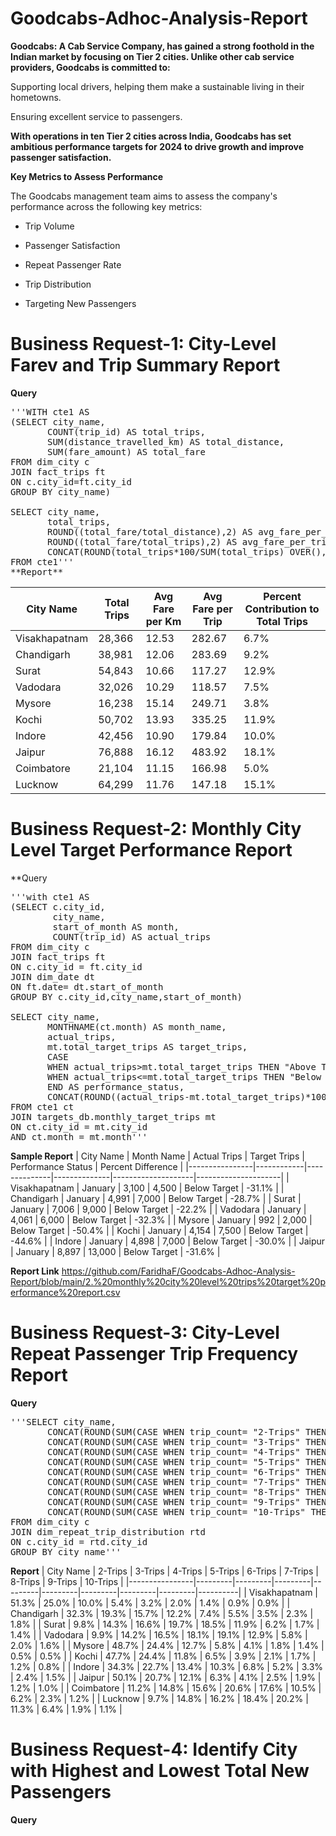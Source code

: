# Goodcabs-Adhoc-Analysis-Report

**Goodcabs: A Cab Service Company, has gained a strong foothold in the Indian market by focusing on Tier 2 cities. Unlike other cab service providers, Goodcabs is committed to:**

Supporting local drivers, helping them make a sustainable living in their hometowns.

Ensuring excellent service to passengers.

**With operations in ten Tier 2 cities across India, Goodcabs has set ambitious performance targets for 2024 to drive growth and improve passenger satisfaction.**

**Key Metrics to Assess Performance**

The Goodcabs management team aims to assess the company's performance across the following key metrics:

* Trip Volume

* Passenger Satisfaction

* Repeat Passenger Rate

* Trip Distribution

* Targeting New Passengers

# Business Request-1: City-Level Farev and Trip Summary Report

**Query**
<pre>
'''WITH cte1 AS
(SELECT city_name,
	   COUNT(trip_id) AS total_trips,
       SUM(distance_travelled_km) AS total_distance,
       SUM(fare_amount) AS total_fare
FROM dim_city c
JOIN fact_trips ft
ON c.city_id=ft.city_id
GROUP BY city_name)

SELECT city_name,
	   total_trips,
       ROUND((total_fare/total_distance),2) AS avg_fare_per_km,
       ROUND((total_fare/total_trips),2) AS avg_fare_per_trip,
       CONCAT(ROUND(total_trips*100/SUM(total_trips) OVER(),1),"%") AS percent_contribution_to_totaltrips
FROM cte1'''
**Report**
</pre>
| City Name      | Total Trips | Avg Fare per Km | Avg Fare per Trip | Percent Contribution to Total Trips |
|----------------|-------------|-----------------|-------------------|-------------------------------------|
| Visakhapatnam  | 28,366      | 12.53           | 282.67            | 6.7%                                |
| Chandigarh     | 38,981      | 12.06           | 283.69            | 9.2%                                |
| Surat          | 54,843      | 10.66           | 117.27            | 12.9%                               |
| Vadodara       | 32,026      | 10.29           | 118.57            | 7.5%                                |
| Mysore         | 16,238      | 15.14           | 249.71            | 3.8%                                |
| Kochi          | 50,702      | 13.93           | 335.25            | 11.9%                               |
| Indore         | 42,456      | 10.90           | 179.84            | 10.0%                               |
| Jaipur         | 76,888      | 16.12           | 483.92            | 18.1%                               |
| Coimbatore     | 21,104      | 11.15           | 166.98            | 5.0%                                |
| Lucknow        | 64,299      | 11.76           | 147.18            | 15.1%                               |



# Business Request-2: Monthly City Level Target Performance Report

**Query
<pre>
'''with cte1 AS
(SELECT c.city_id,
	    city_name,
	    start_of_month AS month,
	    COUNT(trip_id) AS actual_trips
FROM dim_city c
JOIN fact_trips ft
ON c.city_id = ft.city_id
JOIN dim_date dt 
ON ft.date= dt.start_of_month
GROUP BY c.city_id,city_name,start_of_month)

SELECT city_name,
	   MONTHNAME(ct.month) AS month_name,
       actual_trips,
       mt.total_target_trips AS target_trips,
       CASE
       WHEN actual_trips>mt.total_target_trips THEN "Above Target"
       WHEN actual_trips<=mt.total_target_trips THEN "Below Target"
       END AS performance_status,
       CONCAT(ROUND((actual_trips-mt.total_target_trips)*100/mt.total_target_trips,1),"%") AS percent_difference
FROM cte1 ct
JOIN targets_db.monthly_target_trips mt 
ON ct.city_id = mt.city_id
AND ct.month = mt.month'''
</pre>
**Sample Report**
| City Name      | Month Name | Actual Trips | Target Trips | Performance Status | Percent Difference |
|----------------|------------|--------------|--------------|--------------------|---------------------|
| Visakhapatnam  | January    | 3,100        | 4,500        | Below Target       | -31.1%              |
| Chandigarh     | January    | 4,991        | 7,000        | Below Target       | -28.7%              |
| Surat          | January    | 7,006        | 9,000        | Below Target       | -22.2%              |
| Vadodara       | January    | 4,061        | 6,000        | Below Target       | -32.3%              |
| Mysore         | January    | 992          | 2,000        | Below Target       | -50.4%              |
| Kochi          | January    | 4,154        | 7,500        | Below Target       | -44.6%              |
| Indore         | January    | 4,898        | 7,000        | Below Target       | -30.0%              |
| Jaipur         | January    | 8,897        | 13,000       | Below Target       | -31.6%              |

**Report Link** https://github.com/FaridhaF/Goodcabs-Adhoc-Analysis-Report/blob/main/2.%20monthly%20city%20level%20trips%20target%20performance%20report.csv

# Business Request-3: City-Level Repeat Passenger Trip Frequency Report
**Query**
<pre>
'''SELECT city_name,
	   CONCAT(ROUND(SUM(CASE WHEN trip_count= "2-Trips" THEN repeat_passenger_count ELSE 0 END)*100/SUM(repeat_passenger_count),1),"%") AS "2-trips",
       CONCAT(ROUND(SUM(CASE WHEN trip_count= "3-Trips" THEN repeat_passenger_count ELSE 0 END)*100/SUM(repeat_passenger_count),1),"%") AS "3-trips",
       CONCAT(ROUND(SUM(CASE WHEN trip_count= "4-Trips" THEN repeat_passenger_count ELSE 0 END)*100/SUM(repeat_passenger_count),1),"%") AS "4-trips",
       CONCAT(ROUND(SUM(CASE WHEN trip_count= "5-Trips" THEN repeat_passenger_count ELSE 0 END)*100/SUM(repeat_passenger_count),1),"%") AS "5-trips",
       CONCAT(ROUND(SUM(CASE WHEN trip_count= "6-Trips" THEN repeat_passenger_count ELSE 0 END)*100/SUM(repeat_passenger_count),1),"%") AS "6-trips",
       CONCAT(ROUND(SUM(CASE WHEN trip_count= "7-Trips" THEN repeat_passenger_count ELSE 0 END)*100/SUM(repeat_passenger_count),1),"%") AS "7-trips",
       CONCAT(ROUND(SUM(CASE WHEN trip_count= "8-Trips" THEN repeat_passenger_count ELSE 0 END)*100/SUM(repeat_passenger_count),1),"%") AS "8-trips",
       CONCAT(ROUND(SUM(CASE WHEN trip_count= "9-Trips" THEN repeat_passenger_count ELSE 0 END)*100/SUM(repeat_passenger_count),1),"%") AS "9-trips",
       CONCAT(ROUND(SUM(CASE WHEN trip_count= "10-Trips" THEN repeat_passenger_count ELSE 0 END)*100/SUM(repeat_passenger_count),1),"%") AS "10-trips"
FROM dim_city c
JOIN dim_repeat_trip_distribution rtd 
ON c.city_id = rtd.city_id
GROUP BY city_name'''
</pre>

**Report**
| City Name      | 2-Trips | 3-Trips | 4-Trips | 5-Trips | 6-Trips | 7-Trips | 8-Trips | 9-Trips | 10-Trips |
|----------------|---------|---------|---------|---------|---------|---------|---------|---------|----------|
| Visakhapatnam  | 51.3%   | 25.0%   | 10.0%   | 5.4%    | 3.2%    | 2.0%    | 1.4%    | 0.9%    | 0.9%     |
| Chandigarh     | 32.3%   | 19.3%   | 15.7%   | 12.2%   | 7.4%    | 5.5%    | 3.5%    | 2.3%    | 1.8%     |
| Surat          | 9.8%    | 14.3%   | 16.6%   | 19.7%   | 18.5%   | 11.9%   | 6.2%    | 1.7%    | 1.4%     |
| Vadodara       | 9.9%    | 14.2%   | 16.5%   | 18.1%   | 19.1%   | 12.9%   | 5.8%    | 2.0%    | 1.6%     |
| Mysore         | 48.7%   | 24.4%   | 12.7%   | 5.8%    | 4.1%    | 1.8%    | 1.4%    | 0.5%    | 0.5%     |
| Kochi          | 47.7%   | 24.4%   | 11.8%   | 6.5%    | 3.9%    | 2.1%    | 1.7%    | 1.2%    | 0.8%     |
| Indore         | 34.3%   | 22.7%   | 13.4%   | 10.3%   | 6.8%    | 5.2%    | 3.3%    | 2.4%    | 1.5%     |
| Jaipur         | 50.1%   | 20.7%   | 12.1%   | 6.3%    | 4.1%    | 2.5%    | 1.9%    | 1.2%    | 1.0%     |
| Coimbatore     | 11.2%   | 14.8%   | 15.6%   | 20.6%   | 17.6%   | 10.5%   | 6.2%    | 2.3%    | 1.2%     |
| Lucknow        | 9.7%    | 14.8%   | 16.2%   | 18.4%   | 20.2%   | 11.3%   | 6.4%    | 1.9%    | 1.1%     |

# Business Request-4: Identify City with Highest and Lowest Total New Passengers
**Query**
